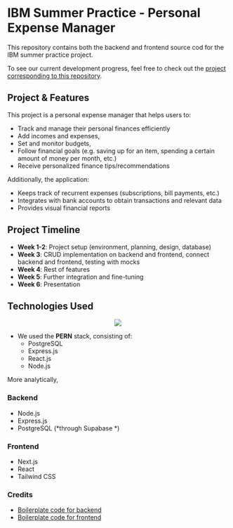 # IBM Summer Practice - Personal Expense Manager

This repository contains both the backend and frontend source cod for the IBM summer practice project.

To see our current development progress, feel free to check out the [project corresponding to this repository](https://github.com/users/raulariton/projects/3).

## Project & Features

This project is a personal expense manager that helps users to:

- Track and manage their personal finances efficiently
- Add incomes and expenses,
- Set and monitor budgets,
- Follow financial goals (e.g. saving up for an item, spending a certain amount of money per month, etc.)
- Receive personalized finance tips/recommendations

Additionally, the application:

- Keeps track of recurrent expenses (subscriptions, bill payments, etc.)
- Integrates with bank accounts to obtain transactions and relevant data
- Provides visual financial reports

## Project Timeline

- **Week 1-2**: Project setup (environment, planning, design, database)
- **Week 3**: CRUD implementation on backend and frontend, connect backend and frontend, testing with mocks
- **Week 4**: Rest of features
- **Week 5**: Further integration and fine-tuning
- **Week 6**: Presentation

## Technologies Used

<p align="center">
    <img src="https://skillicons.dev/icons?i=postgres,express,react,nextjs">
</p>

- We used the **PERN** stack, consisting of:
  - PostgreSQL
  - Express.js
  - React.js
  - Node.js

More analytically,

### Backend
- Node.js
- Express.js
- PostgreSQL (*through Supabase *)

### Frontend
- Next.js
- React
- Tailwind CSS

### Credits
- [Boilerplate code for backend](https://github.com/BogdanOnetiu/pern-backend-boilerplate/tree/dev-typescript)
- [Boilerplate code for frontend](https://github.com/BogdanOnetiu/pern-frontend-boilerplate)